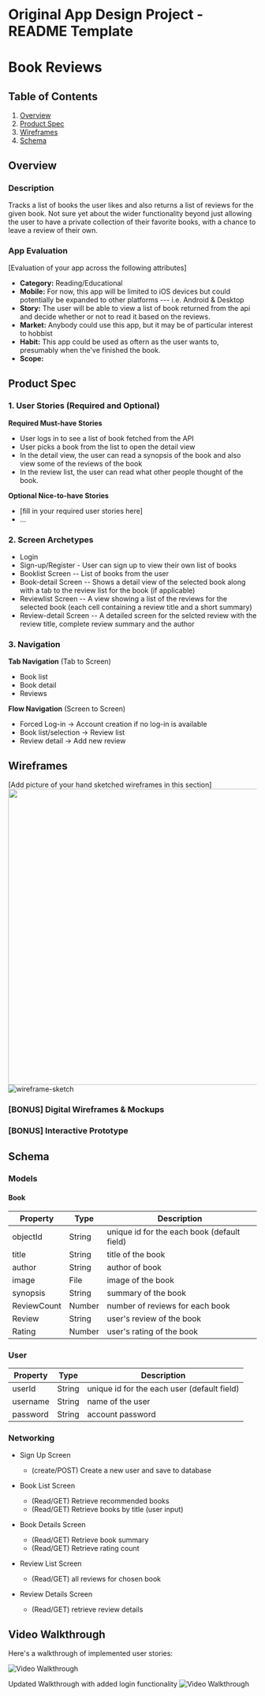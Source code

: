 Original App Design Project - README Template
===

# Book Reviews

## Table of Contents
1. [Overview](#Overview)
1. [Product Spec](#Product-Spec)
1. [Wireframes](#Wireframes)
2. [Schema](#Schema)

## Overview
### Description
Tracks a list of books the user likes and also returns a list of reviews for the given book. Not sure yet about the wider functionality beyond just allowing the user to have a private collection of their favorite books, with a chance to leave a review of their own.

### App Evaluation
[Evaluation of your app across the following attributes]
- **Category:** Reading/Educational
- **Mobile:** For now, this app will be limited to iOS devices but could potentially be expanded to other platforms --- i.e. Android & Desktop
- **Story:** The user will be able to view a list of book returned from the api and decide whether or not to read it based on the reviews.
- **Market:** Anybody could use this app, but it may be of particular interest to hobbist
- **Habit:** This app could be used as oftern as the user wants to, presumably when the've finished the book.
- **Scope:**

## Product Spec

### 1. User Stories (Required and Optional)

**Required Must-have Stories**

* User logs in to see a list of book fetched from the API
* User picks a book from the list to open the detail view
* In the detail view, the user can read a synopsis of the book and also view some of the reviews of the book
* In the review list, the user can read what other people thought of the book.

**Optional Nice-to-have Stories**

* [fill in your required user stories here]
* ...

### 2. Screen Archetypes

* Login
* Sign-up/Register - User can sign up to view their own list of books
* Booklist Screen -- List of books from the user 
* Book-detail Screen -- Shows a detail view of the selected book along with a tab to the review list for the book (if applicable)
* Reviewlist Screen -- A view showing a list of the reviews for the selected book (each cell containing a review title and a short summary)
* Review-detail Screen -- A detailed screen for the selcted review with the review title, complete review summary and the author 

### 3. Navigation

**Tab Navigation** (Tab to Screen)

* Book list
* Book detail
* Reviews

**Flow Navigation** (Screen to Screen)

* Forced Log-in -> Account creation if no log-in is available
* Book list/selection -> Review list
* Review detail -> Add new review

## Wireframes
[Add picture of your hand sketched wireframes in this section]
<img src="https://user-images.githubusercontent.com/20959703/161342046-ad8e4a01-0329-497e-af4c-d4222a2e37d1.jpg" width=600>![wireframe-sketch](https://user-images.githubusercontent.com/20959703/161342046-ad8e4a01-0329-497e-af4c-d4222a2e37d1.jpg)


### [BONUS] Digital Wireframes & Mockups

### [BONUS] Interactive Prototype

## Schema 
### Models
#### Book

   | Property      | Type     | Description |
   | ------------- | -------- | ------------|
   | objectId      | String   | unique id for the each book (default field) |
   | title         | String   | title of the book|
   | author        | String   | author of book |
   | image         | File     | image of the book |
   | synopsis      | String   | summary of the book |
   | ReviewCount   | Number   | number of reviews for each book |
   | Review        | String   | user's review of the book 
   | Rating        | Number   | user's rating of the book |
   
### User
   | Property      | Type     | Description |
   | ------------- | -------- | ------------|
   | userId        | String   | unique id for the each user (default field) |
   | username      | String   | name of the user|
   | password      | String   | account password |


### Networking

- Sign Up Screen
    - (create/POST) Create a new user and save to database

- Book List Screen
    - (Read/GET) Retrieve recommended books
    - (Read/GET) Retrieve books by title (user input)

- Book Details Screen
    - (Read/GET) Retrieve book summary 
    - (Read/GET) Retrieve rating count

- Review List Screen
    -  (Read/GET) all reviews for chosen book

- Review Details Screen
    -  (Read/GET) retrieve review details 

## Video Walkthrough

Here's a walkthrough of implemented user stories:

<img src='http://g.recordit.co/xmS8LQHDiL.gif' title='Video Walkthrough' width='' alt='Video Walkthrough' />

Updated Walkthrough with added login functionality
<img src='http://g.recordit.co/iHSVNs4S9x.gif' title='Video Walkthrough' width='' alt='Video Walkthrough' />

